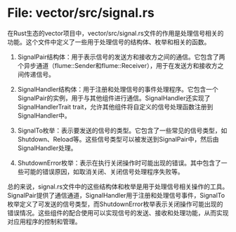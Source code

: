 # File: vector/src/signal.rs

在Rust生态的vector项目中，vector/src/signal.rs文件的作用是处理信号相关的功能。这个文件中定义了一些用于处理信号的结构体、枚举和相关的函数。

1. SignalPair结构体：用于表示信号的发送方和接收方之间的通信。它包含了两个异步通道（flume::Sender和flume::Receiver），用于在发送方和接收方之间传递信号。

2. SignalHandler结构体：用于注册和处理信号的事件处理程序。它包含一个SignalPair的实例，用于与其他组件进行通信。SignalHandler还实现了SignalHandlerTrait trait，允许其他组件将自定义的信号处理函数注册到SignalHandler中。

3. SignalTo枚举：表示要发送的信号的类型。它包含了一些常见的信号类型，如Shutdown、Reload等。这些信号类型可以被发送到SignalPair中，然后由SignalHandler处理。

4. ShutdownError枚举：表示在执行关闭操作时可能出现的错误。其中包含了一些可能的错误原因，如取消关闭、关闭信号处理程序失败等。

总的来说，signal.rs文件中的这些结构体和枚举是用于处理信号相关操作的工具。SignalPair提供了通信通道，SignalHandler用于注册和处理信号事件，SignalTo枚举定义了可发送的信号类型，而ShutdownError枚举表示关闭操作可能出现的错误情况。这些组件的配合使用可以实现信号的发送、接收和处理功能，从而实现对应用程序的控制和管理。

